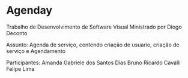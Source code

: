 # Agenday
Trabalho de Desenvolvimento de Software Visual
Ministrado por Diogo Deconto

Assunto:
Agenda de serviço, contendo criação de usuario, criação de serviço e Agendamento

Participantes:
Amanda Gabriele dos Santos Dias
Bruno Ricardo Cavalli
Felipe Lima
